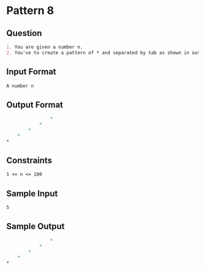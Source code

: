 # Pattern 8

## Question

```markdown
1. You are given a number n.
2. You've to create a pattern of * and separated by tab as shown in output format.
```

## Input Format

```markdown
A number n
```

## Output Format

```markdown
				*	
			*		
		*			
	*				
*
```

## Constraints

```markdown
1 <= n <= 100
```

## Sample Input

```markdown
5
```

## Sample Output

```markdown
				*	
			*		
		*			
	*				
*
```
